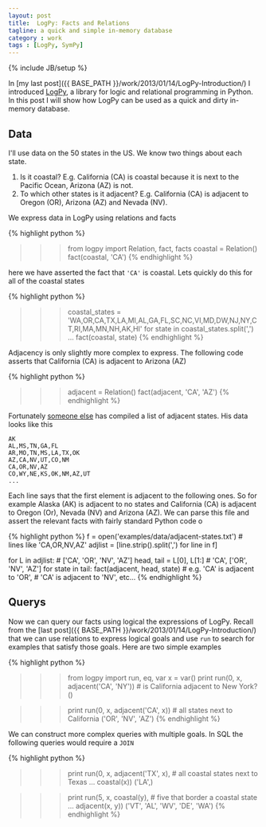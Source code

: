 ```yaml
---
layout: post
title:  LogPy: Facts and Relations
tagline: a quick and simple in-memory database
category : work 
tags : [LogPy, SymPy]
---
```

{% include JB/setup %}

In [my last post]({{ BASE_PATH }}/work/2013/01/14/LogPy-Introduction/) I introduced [LogPy](http://github.com/logpy/logpy), a library for logic and relational programming in Python.  In this post I will show how LogPy can be used as a quick and dirty in-memory database.

Data
----

I'll use data on the 50 states in the US.  We know two things about each state. 

1.  Is it coastal? E.g. California (CA) is coastal because it is next to the Pacific Ocean, Arizona (AZ) is not.
2.  To which other states is it adjacent?  E.g. California (CA) is adjacent to Oregon (OR), Arizona (AZ) and Nevada (NV). 

We express data in LogPy using relations and facts

{% highlight python %}
>>> from logpy import Relation, fact, facts
>>> coastal = Relation()
>>> fact(coastal, 'CA')
{% endhighlight %}

here we have asserted the fact that `'CA'` is coastal.  Lets quickly do this for all of the coastal states

{% highlight python %}
>>> coastal_states = 'WA,OR,CA,TX,LA,MI,AL,GA,FL,SC,NC,VI,MD,DW,NJ,NY,CT,RI,MA,MN,NH,AK,HI'
>>> for state in coastal_states.split(',')
...     fact(coastal, state)
{% endhighlight %}

Adjacency is only slightly more complex to express.  The following code asserts that California (CA) is adjacent to Arizona (AZ)

{% highlight python %}
>>> adjacent = Relation()
>>> fact(adjacent, 'CA', 'AZ')
{% endhighlight %}

Fortunately [someone else](http://writeonly.wordpress.com/2009/03/20/adjacency-list-of-states-of-the-united-states-us/) has compiled a list of adjacent states.  His data looks like this

    AK
    AL,MS,TN,GA,FL
    AR,MO,TN,MS,LA,TX,OK
    AZ,CA,NV,UT,CO,NM
    CA,OR,NV,AZ
    CO,WY,NE,KS,OK,NM,AZ,UT
    ...

Each line says that the first element is adjacent to the following ones.  So for example Alaska (AK) is adjacent to no states and California (CA) is adjacent to Oregon (Or), Nevada (NV) and Arizona (AZ).  We can parse this file and assert the relevant facts with fairly standard Python code 
o

{% highlight python %}
f = open('examples/data/adjacent-states.txt')  # lines like 'CA,OR,NV,AZ'
adjlist = [line.strip().split(',') for line in f]

for L in adjlist:                   # ['CA', 'OR', 'NV', 'AZ']
    head, tail = L[0], L[1:]        # 'CA', ['OR', 'NV', 'AZ']
    for state in tail:
        fact(adjacent, head, state) # e.g. 'CA' is adjacent to 'OR',
                                    #      'CA' is adjacent to 'NV', etc...
{% endhighlight %}

Querys
------

Now we can query our facts using logical the expressions of LogPy.  Recall from the [last post]({{ BASE_PATH }}/work/2013/01/14/LogPy-Introduction/) that we can use relations to express logical goals and use `run` to search for examples that satisfy those goals.  Here are two simple examples

{% highlight python %}
>>> from logpy import run, eq, var
>>> x = var()
>>> print run(0, x, adjacent('CA', 'NY')) # is California adjacent to New York?
()

>>> print run(0, x, adjacent('CA', x))    # all states next to California
('OR', 'NV', 'AZ')
{% endhighlight %}

We can construct more complex queries with multiple goals.  In SQL the following queries would require a `JOIN`

{% highlight python %}
>>> print run(0, x, adjacent('TX', x),    # all coastal states next to Texas
...                 coastal(x))
('LA',)

>>> print run(5, x, coastal(y),           # five that border a coastal state
...                 adjacent(x, y))
('VT', 'AL', 'WV', 'DE', 'WA')
{% endhighlight %}


